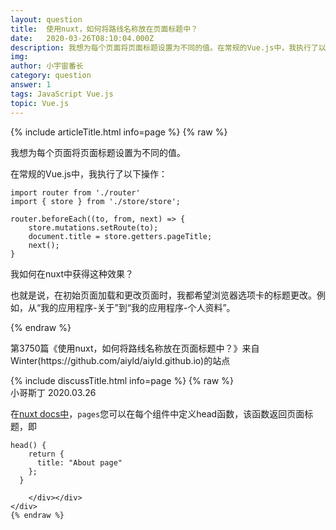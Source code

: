 ```yaml
---
layout: question
title:  使用nuxt，如何将路线名称放在页面标题中？
date:   2020-03-26T08:10:04.000Z
description: 我想为每个页面将页面标题设置为不同的值。在常规的Vue.js中，我执行了以下操作：import router from './router'im...
img: 
author: 小宇宙番长
category: question
answer: 1
tags: JavaScript Vue.js
topic: Vue.js
---
```

<div class="article-root">
  <div class="article">
    {% include articleTitle.html info=page %}
    {% raw %}
    <div class="article-content"><p><font style="vertical-align: inherit;"><font style="vertical-align: inherit;">我想为每个页面将页面标题设置为不同的值。</font></font></p>

<p><font style="vertical-align: inherit;"><font style="vertical-align: inherit;">在常规的Vue.js中，我执行了以下操作：</font></font></p>

<pre><code>import router from './router'<font></font>
import { store } from './store/store';<font></font>
<font></font>
router.beforeEach((to, from, next) =&gt; {<font></font>
    store.mutations.setRoute(to);<font></font>
    document.title = store.getters.pageTitle;<font></font>
    next();<font></font>
}<font></font>
</code></pre>

<p><font style="vertical-align: inherit;"><font style="vertical-align: inherit;">我如何在nuxt中获得这种效果？</font></font></p>

<p><font style="vertical-align: inherit;"><font style="vertical-align: inherit;">也就是说，在初始页面加载和更改页面时，我都希望浏览器选项卡的标题更改。</font><font style="vertical-align: inherit;">例如，从“我的应用程序-关于”到“我的应用程序-个人资料”。</font></font></p></div>
    {% endraw %}
  </div>
  <p class="winter_mark">第3750篇《使用nuxt，如何将路线名称放在页面标题中？》来自Winter(https://github.com/aiyld/aiyld.github.io)的站点</p>
  <div class="discuss-wrapper">
    {% include discussTitle.html info=page %}
    {% raw %}
    <div class="discuss-list">
    <div class="discuss-item">
        <div class="discuss-parent">
          <div class="discuss-meta">
            <span class="discuss-user">小哥斯丁</span>
            <span class="discuss-time">2020.03.26</span>
          </div>
          <div class="discuss-comment"><p><font style="vertical-align: inherit;"><font style="vertical-align: inherit;">在</font></font><a href="https://nuxtjs.org/guide/views#pages" rel="noreferrer"><font style="vertical-align: inherit;"><font style="vertical-align: inherit;">nuxt docs中</font></font></a><font style="vertical-align: inherit;"><font style="vertical-align: inherit;">，</font></font><code>pages</code><font style="vertical-align: inherit;"><font style="vertical-align: inherit;">您可以</font><font style="vertical-align: inherit;">在每个</font><font style="vertical-align: inherit;">组件中定义head函数，该函数返回页面标题，即</font></font></p>

<pre><code>head() {<font></font>
    return {<font></font>
      title: "About page"<font></font>
    };<font></font>
  }<font></font>
</code></pre></div>
        </div></div>
    </div>
    {% endraw %}
  </div>
<div>
